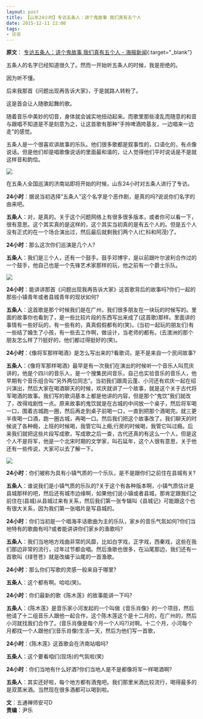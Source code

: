 ```yaml
---
layout: post
title: 【山东24小时】专访五条人：讲个鬼故事 我们真有五个人
date: 2015-12-11 22:00
tags:
- 访谈
---
```

**原文**：
[专访五条人：讲个鬼故事 我们真有五个人 - 海报新闻](https://w.dzwww.com/p/290879.html){:target="_blank"}

五条人的名字已经知道很久了。然而一开始听五条人的时候，我是拒绝的。

因为听不懂。

后来我那首《问题出现再告诉大家》，于是就路人转粉了。

这是首会让人随歌起舞的歌。

随着音乐中美妙的切音，身体就会诚实地扭动起来。而歌里那些凌乱而随意的和音与跟唱不知道是不是刻意为之，让这首歌有那种“手拎啤酒挎基友，一边唱来一边走”的感觉。

五条人是一个很喜欢讲故事的乐队。他们很多歌都是叙事性的，口语化的，有点像说话。但是他们却是唱歌像说话的里面最和谐的，让人觉得他们平时说话是不是就这样音和韵恰。

![](https://appimg.dzwww.com/2015/1211/20151211074900940.jpg)

在五条人全国巡演的济南站即将开始的时候，山东24小时对五条人进行了专访。

**24小时**：据说当初选择“五条人”这个名字是个恶作剧，是真的吗?说说你们名字的由来吧。

**五条人**：对，是真的。关于这个问题网络上有很多很多版本，或者你可以看一下，很有意思。这个其实真的是这样的，这个其实当初真的是有五个人的。但是五个人没有正式的在一个场合演出过，然后最后就剩我们两个人(仁科和阿茂)了。

**24小时**：那么这次你们巡演是几个人?

**五条人**：我们是三个人，还有一个鼓手。鼓手邓博宇，是以前跟叶尔波利合作过的一个鼓手，他自己也是一个先锋艺术家那样的玩，他之前有一个爵士乐队。

![](https://appimg.dzwww.com/2015/1211/20151211073310793.jpg)

**24小时**：能讲讲那首《问题出现我再告诉大家》这首歌背后的故事吗?你们一起的那些小镇青年或者县城青年的现状如何?

**五条人**：这首歌是那个时候我们是在广州，我们很多朋友在一块玩的时候写的。里面的故事你也看到了，是一些比较片段的东西写出来成了(这首歌)那样。里面讲的事情有一些好玩的，有一些有的，真真假假都有的(笑)。(当初一起玩的朋友们)有一些结了婚生了小孩，有一些去工作啊，做设计，当老师的都有。(去澳洲的那个朋友怎么样了?)挺好的，他们都过得挺好的(笑)。

**24小时**：《像将军那样喝酒》是怎么写出来的?看歌词，是不是来自一个民间故事?

**五条人**：《像将军那样喝酒》最早是有一次我们在演出的时候听一个音乐人叫荒庆讲的，他是个四川的音乐人，是一个搜集民间音乐，自己也实验音乐的音乐人，他早期有个音乐组合叫“另外两位同志”。当初我们跟周云蓬、小河还有欢庆一起在绍兴演出，然后大家在喝酒聊天的时候，欢庆就讲了一个故事，就是这个关于古代将军喝酒的故事。我们写的歌词基本上都是他讲的内容，但是那个“鬼饮”我们就改了，改得戏剧性一点。原来故事的鬼饮就是在古城的中间放一个桌子，然后将军喝一口，围着古城跑一圈，然后再走到桌子前喝一口，一直到把那个酒喝完。就三更半夜喝一口酒，跑一圈古城，再喝一口。然后我们把这个故事改了。我们聊天的时候说了各种瘾，上班的时候喝，我管它叫上瘾;行房的时候喝，我管它叫过瘾。后来我们就把这些片段写成歌，写成歌之后一查，古代还真的有这么一个人，但是这个人不是将军，他是一个北宋时期的文学家，叫石延年，这个人很有意思，关于他还有一些传说，大家可以去了解一下。

![](https://appimg.dzwww.com/2015/1211/20151211073150463.jpg)

**24小时**：你们被称为具有小镇气质的一个乐队，是不是跟你们之前住在县城有关?

**五条人**：谁说我们是小镇气质的乐队的?关于这个有各种版本啊，小镇气质估计是县城那样的吧，然后还有城市边缘啊，如果他们说小镇或者县城，那肯定跟我们之前住在(县城)从县城过来有关系，然后我们第一张专辑叫《县城记》可能跟这个也有很大关系，因为我们第一张唱片是写县城的。

**24小时**：你们当初是一个唱海丰话歌曲为主的乐队，家乡的音乐气氛如何?你们当地特有的歌曲有吗?或者能讲讲你们家乡的渔歌吗?

**五条人**：我们当地地方戏曲非常的风靡，比如白字戏，正字戏，西秦戏，这些在我们那边非常的流行，过年过节都会唱。然后渔歌也很多，在汕尾那边，我们还有一首歌叫《绿苍苍》就是改编于汕尾的一首渔歌。

**24小时**：那么你们写歌的灵感一般来自于哪里?

**五条人**：这个都有啊。哈哈(笑)。

**24小时**：你们最新的歌《陈木莲》的故事能讲一下吗?

**五条人**：《陈木莲》是音乐家小河发起的一个叫做《音乐肖像》的一个项目，然后他请了十二组音乐人跟他一起合作，这个陈木莲这个是十二月的，在广州的，然后小河就找我们合作了。(音乐肖像是每个月一个人吗?)对啊。十二个月，小河每个月都找一个人跟他们(音乐肖像)生活一天，然后为他们写一首歌，

**24小时**：《陈木莲》这首歌会在济南站唱吗?

**五条人**：这个要看咱们(现场)的气氛啦(笑)

**24小时**：你们当地有什么好酒?你们当地人是不是都像将军一样喝酒啊?

**五条人**：其实还好啦，每个地方都有酒鬼吧。我们那里米酒比较流行，喝得最多的是双蒸米酒。当然现在很多酒都可以喝到啦。

**文**：五通禅师安可D   
**责编**：尹乐
